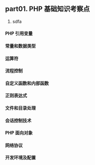 ## part01. PHP 基础知识考察点

1. sdfa
> 

#### PHP 引用变量

#### 常量和数据类型

#### 运算符

#### 流程控制

#### 自定义函数和内部函数

#### 正则表达式

#### 文件和目录处理

#### 会话控制技术

#### PHP 面向对象

#### 网络协议

#### 开发环境及配置

